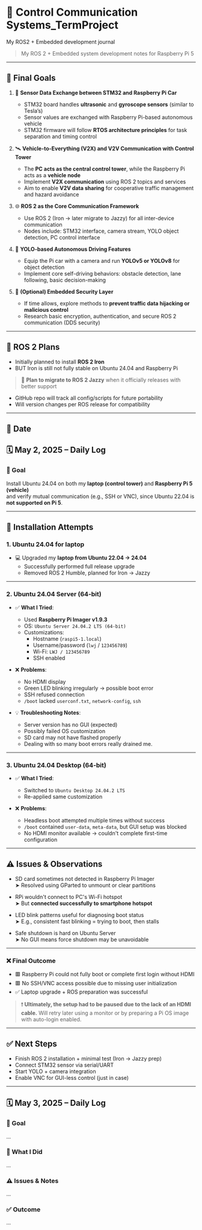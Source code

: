 # 🚗 Control Communication Systems_TermProject
My ROS2 + Embedded development journal

> My ROS 2 + Embedded system development notes for Raspberry Pi 5

---
## 🧭 Final Goals  
<!-- 내가 최종적으로 구현하고자 하는 프로젝트 목표 정리 -->

1. 📡 **Sensor Data Exchange between STM32 and Raspberry Pi Car**
   - STM32 board handles **ultrasonic** and **gyroscope sensors** (similar to Tesla’s)
   - Sensor values are exchanged with Raspberry Pi-based autonomous vehicle
   - STM32 firmware will follow **RTOS architecture principles** for task separation and timing control
   <!-- STM32 보드에서 초음파/자이로 센서값을 RTOS 구조로 처리하고, 라즈베리파이 차량과 송수신 -->

2. 🛰 **Vehicle-to-Everything (V2X) and V2V Communication with Control Tower**
   - The **PC acts as the central control tower**, while the Raspberry Pi acts as a **vehicle node**
   - Implement **V2X communication** using ROS 2 topics and services
   - Aim to enable **V2V data sharing** for cooperative traffic management and hazard avoidance
   <!-- PC는 관제탑, Pi는 차량으로 설정하여 ROS 기반의 V2X/V2V 통신 구현 및 교통 문제 해결 -->

3. 🌐 **ROS 2 as the Core Communication Framework**
   - Use ROS 2 (Iron → later migrate to Jazzy) for all inter-device communication
   - Nodes include: STM32 interface, camera stream, YOLO object detection, PC control interface
   <!-- 모든 센서 및 제어 시스템 간 통신은 ROS 2를 사용하며, 향후 Jazzy 버전으로 전환 예정 -->

4. 🚗 **YOLO-based Autonomous Driving Features**
   - Equip the Pi car with a camera and run **YOLOv5 or YOLOv8** for object detection
   - Implement core self-driving behaviors: obstacle detection, lane following, basic decision-making
   <!-- Pi 차량에 카메라 + YOLO로 기본적인 자율주행 기능(장애물 감지, 차선 인식 등) 구현 -->

5. 🔐 **(Optional) Embedded Security Layer**
   - If time allows, explore methods to **prevent traffic data hijacking or malicious control**
   - Research basic encryption, authentication, and secure ROS 2 communication (DDS security)
   <!-- 여유가 된다면, 외부 해킹 방지를 위한 통신 보안 기능도 설계 및 구현 시도 -->


---
## 📘 ROS 2 Plans

- Initially planned to install **ROS 2 Iron**
- BUT Iron is still not fully stable on Ubuntu 24.04 and Raspberry Pi  
  <!-- iron은 24.04에서 공식 릴리스 됐지만, 일부 패키지 부족하거나 이슈 있음 -->

> 🔁 **Plan to migrate to ROS 2 Jazzy** when it officially releases with better support

- GitHub repo will track all config/scripts for future portability
- Will version changes per ROS release for compatibility

---

## 📅 Date  
## 🗓️ May 2, 2025 – Daily Log

### 🎯 Goal  
Install Ubuntu 24.04 on both my **laptop (control tower)** and **Raspberry Pi 5 (vehicle)**  
and verify mutual communication (e.g., SSH or VNC), since Ubuntu 22.04 is **not supported on Pi 5**.

<!-- 오늘의 목표: 라즈베리파이5에는 22.04가 안 되기 때문에, 24.04를 노트북과 Pi 모두에 설치하고 서로 연결 테스트까지 해보는 것 -->

---


## 🔨 Installation Attempts

### 1. Ubuntu 24.04 for laptop

- 💻 Upgraded my **laptop from Ubuntu 22.04 → 24.04**
  - Successfully performed full release upgrade
  - Removed ROS 2 Humble, planned for Iron → Jazzy

---

### 2. Ubuntu 24.04 Server (64-bit)

- ✅ **What I Tried**:
  - Used **Raspberry Pi Imager v1.9.3**
  - OS: `Ubuntu Server 24.04.2 LTS (64-bit)`
  - Customizations:
    - Hostname (`raspi5-1.local`)
    - Username/password (`lwj` / `123456789`)
    - Wi-Fi: `LWJ / 123456789`
    - SSH enabled  

- ❌ **Problems**:
  - No HDMI display
  - Green LED blinking irregularly → possible boot error
  - SSH refused connection
  - `/boot` lacked `userconf.txt`, `network-config`, `ssh`

- 💡 **Troubleshooting Notes**:
  - Server version has no GUI (expected)
  - Possibly failed OS customization
  - SD card may not have flashed properly
  - Dealing with so many boot errors really drained me.

---

### 3. Ubuntu 24.04 Desktop (64-bit)

- ✅ **What I Tried**:
  - Switched to `Ubuntu Desktop 24.04.2 LTS`
  - Re-applied same customization

- ❌ **Problems**:
  - Headless boot attempted multiple times without success
  - `/boot` contained `user-data`, `meta-data`, but GUI setup was blocked
  - No HDMI monitor available → couldn't complete first-time configuration

---

## ⚠️ Issues & Observations

- SD card sometimes not detected in Raspberry Pi Imager  
  ➤ Resolved using GParted to unmount or clear partitions

- RPi wouldn't connect to PC's Wi-Fi hotspot  
  ➤ But **connected successfully to smartphone hotspot**

- LED blink patterns useful for diagnosing boot status  
  ➤ E.g., consistent fast blinking = trying to boot, then stalls

- Safe shutdown is hard on Ubuntu Server  
  ➤ No GUI means force shutdown may be unavoidable

---


### ❌ Final Outcome

- 🟥 Raspberry Pi could not fully boot or complete first login without HDMI
- 🟥 No SSH/VNC access possible due to missing user initialization
- ✅ Laptop upgrade + ROS preparation was successful

> ❗ **Ultimately, the setup had to be paused due to the lack of an HDMI cable.**
> Will retry later using a monitor or by preparing a Pi OS image with auto-login enabled.

<!-- HDMI 선이 없어서 GUI 진입 실패 → SSH/VNC 접속도 불가능했고 결국 설치 포기 -->

---
## ✅ Next Steps

- Finish ROS 2 installation + minimal test (Iron → Jazzy prep)
- Connect STM32 sensor via serial/UART
- Start YOLO + camera integration
- Enable VNC for GUI-less control (just in case)


---

## 🗓️ May 3, 2025 – Daily Log

### 🎯 Goal  
...

### 🔨 What I Did  
...

### ⚠️ Issues & Notes  
...

### ✅ Outcome  
...


